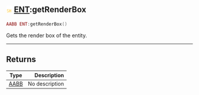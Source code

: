 ## ![shared](../../.gitbook/assets/shared.png) [ENT](./readme/ent.md):getRenderBox

```lua
AABB ENT:getRenderBox()
```

Gets the render box of the entity.

------
## Returns

| Type   | Description |
| ------ | ----------: |
| [AABB](./readme/aabb.md) | No description |

